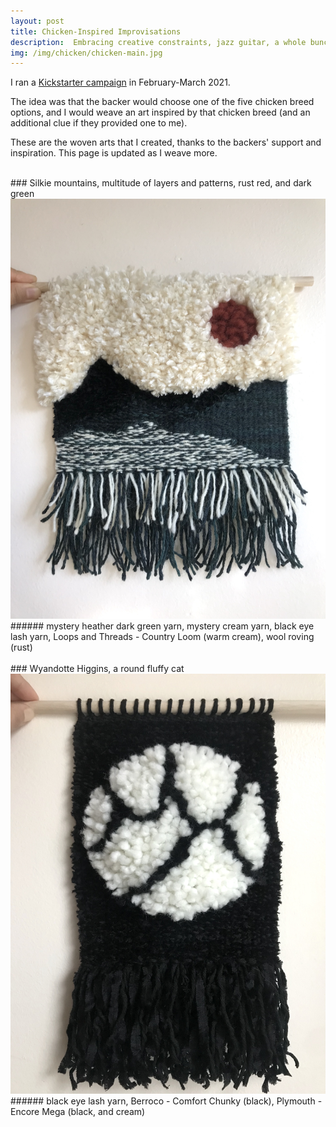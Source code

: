 ```yaml
---
layout: post
title: Chicken-Inspired Improvisations
description:  Embracing creative constraints, jazz guitar, a whole bunch of yarn, and beautiful chickens to kick the pandemic blues. 
img: /img/chicken/chicken-main.jpg
---
```


I ran a [Kickstarter campaign](https://www.kickstarter.com/projects/jeenalee/chicken-inspired-improvised-woven-art?ref=5g4ufo&token=d77bf698) in February-March 2021.

The idea was that the backer would choose one of the five chicken breed options, and I would weave an art inspired by that chicken breed (and an additional clue if they provided one to me).

These are the woven arts that I created, thanks to the backers' support and inspiration. This page is updated as I weave more.

<br/>
### Silkie
mountains, multitude of layers and patterns, rust red, and dark green

<img class="single" src="/img/chicken/chicken-1.jpg"/>
###### mystery heather dark green yarn, mystery cream yarn, black eye lash yarn, Loops and Threads - Country Loom (warm cream), wool roving (rust)

<br/>
<br/>
### Wyandotte
Higgins, a round fluffy cat

<img class="single" src="/img/chicken/chicken-2.jpg"/>
###### black eye lash yarn, Berroco - Comfort Chunky (black), Plymouth - Encore Mega (black, and cream)
